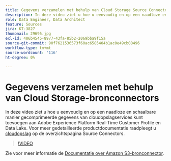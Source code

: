 ```yaml
---
title: Gegevens verzamelen met behulp van Cloud Storage Source Connectors
description: In deze video ziet u hoe u eenvoudig en op een naadloze en schaalbare manier gecomprimeerde gegevens van cloudopslagservices kunt toevoegen aan Adobe Experience Platform Real-Time Customer Profile en Data Lake.
role: Data Engineer, Data Architect
feature: Sources
jira: KT-3827
thumbnail: 29695.jpg
exl-id: 406b4545-8977-43fa-85b2-2069bba9f15a
source-git-commit: 90f7621536573f60ac6585404b1ac0e49cb08496
workflow-type: tm+mt
source-wordcount: '116'
ht-degree: 0%

---
```


# Gegevens verzamelen met behulp van Cloud Storage-bronconnectors

In deze video ziet u hoe u eenvoudig en op een naadloze en schaalbare manier gecomprimeerde gegevens van cloudopslagservices kunt toevoegen aan Adobe Experience Platform Real-Time Customer Profile en Data Lake. Voor meer gedetailleerde productdocumentatie raadpleegt u [cloudopslag](https://experienceleague.adobe.com/docs/experience-platform/sources/home.html?lang=en#cloud-storage) op de overzichtspagina Source Connectors.

>[!VIDEO](https://video.tv.adobe.com/v/29695?quality=12&learn=on)

Zie voor meer informatie de [Documentatie over Amazon S3-bronconnector](https://experienceleague.adobe.com/docs/experience-platform/sources/ui-tutorials/create/cloud-storage/s3.html).
